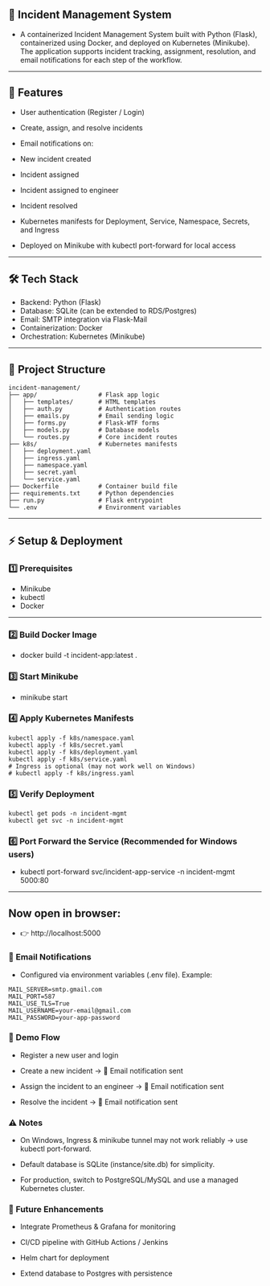 ## 🚀 Incident Management System

- A containerized Incident Management System built with Python (Flask), containerized using Docker, and deployed on Kubernetes (Minikube).
  The application supports incident tracking, assignment, resolution, and email notifications for each step of the workflow.
----------------------------------------------------------------------------------------------------------------------------------------------------------------------
## 📌 Features

- User authentication (Register / Login)

- Create, assign, and resolve incidents

- Email notifications on:

- New incident created

- Incident assigned

- Incident assigned to engineer

- Incident resolved

- Kubernetes manifests for Deployment, Service, Namespace, Secrets, and Ingress

- Deployed on Minikube with kubectl port-forward for local access
---------------------------------------------------------------------------------------------------------------------------------------------------------------------

## 🛠 Tech Stack

- Backend: Python (Flask)
- Database: SQLite (can be extended to RDS/Postgres)
- Email: SMTP integration via Flask-Mail
- Containerization: Docker
- Orchestration: Kubernetes (Minikube)
---------------------------------------------------------------------------------------------------------------------------------------------------------------------

## 📂 Project Structure
```
incident-management/
├── app/                 # Flask app logic
│   ├── templates/       # HTML templates
│   ├── auth.py          # Authentication routes
│   ├── emails.py        # Email sending logic
│   ├── forms.py         # Flask-WTF forms
│   ├── models.py        # Database models
│   └── routes.py        # Core incident routes
├── k8s/                 # Kubernetes manifests
│   ├── deployment.yaml
│   ├── ingress.yaml
│   ├── namespace.yaml
│   ├── secret.yaml
│   └── service.yaml
├── Dockerfile           # Container build file
├── requirements.txt     # Python dependencies
├── run.py               # Flask entrypoint
└── .env                 # Environment variables
   ````
------------------------------------------------------------------------------------------------------------------------------------------------------------

## ⚡ Setup & Deployment
### 1️⃣ Prerequisites
- Minikube
- kubectl
- Docker
------------------------------------------------------------------------------------------------------------
### 2️⃣ Build Docker Image
- docker build -t incident-app:latest .

### 3️⃣ Start Minikube
- minikube start

### 4️⃣ Apply Kubernetes Manifests
```
kubectl apply -f k8s/namespace.yaml
kubectl apply -f k8s/secret.yaml
kubectl apply -f k8s/deployment.yaml
kubectl apply -f k8s/service.yaml
# Ingress is optional (may not work well on Windows)
# kubectl apply -f k8s/ingress.yaml
```

### 5️⃣ Verify Deployment
```
kubectl get pods -n incident-mgmt
kubectl get svc -n incident-mgmt
```

### 6️⃣ Port Forward the Service (Recommended for Windows users)
- kubectl port-forward svc/incident-app-service -n incident-mgmt 5000:80
--------------------------------------------------------------------------------------------------------------------
## Now open in browser:
-  👉 http://localhost:5000

### 📧 Email Notifications

- Configured via environment variables (.env file). Example:
```
MAIL_SERVER=smtp.gmail.com
MAIL_PORT=587
MAIL_USE_TLS=True
MAIL_USERNAME=your-email@gmail.com
MAIL_PASSWORD=your-app-password
```
### 🧪 Demo Flow

- Register a new user and login

- Create a new incident → 📩 Email notification sent

- Assign the incident to an engineer → 📩 Email notification sent

- Resolve the incident → 📩 Email notification sent

### ⚠️ Notes

- On Windows, Ingress & minikube tunnel may not work reliably → use kubectl port-forward.

- Default database is SQLite (instance/site.db) for simplicity.

- For production, switch to PostgreSQL/MySQL and use a managed Kubernetes cluster.

### 📌 Future Enhancements

- Integrate Prometheus & Grafana for monitoring

- CI/CD pipeline with GitHub Actions / Jenkins

- Helm chart for deployment

- Extend database to Postgres with persistence
